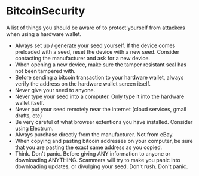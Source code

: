 # BitcoinSecurity
A list of things you should be aware of to protect yourself from attackers when using a hardware wallet.

- Always set up / generate your seed yourself. If the device comes preloaded with a seed, reset the device with a new seed. Consider contacting the manufacturer and ask for a new device.
- When opening a new device, make sure the tamper resistant seal has not been tampered with.
- Before sending a bitcoin transaction to your hardware wallet, always verify the address on the hardware wallet screen itself.
- Never give your seed to anyone.
- Never type your seed into a computer. Only type it into the hardware wallet itself.
- Never put your seed remotely near the internet (cloud services, gmail drafts, etc)
- Be very careful of what browser extentions you have installed. Consider using Electrum.
- Always purchase directly from the manufacturer. Not from eBay.
- When copying and pasting bitcoin addresses on your computer, be sure that you are pasting the exact same address as you copied.
- Think. Don't panic. Before giving ANY information to anyone or downloading ANYTHING. Scammers will try to make you panic into downloading updates, or divulging your seed. Don't rush. Don't panic.
